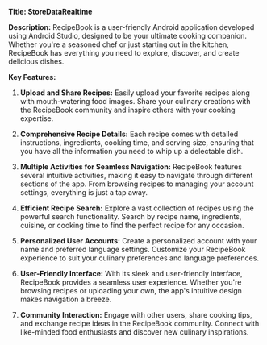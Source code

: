 **Title: StoreDataRealtime**

**Description:**
RecipeBook is a user-friendly Android application developed using Android Studio, designed to be your ultimate cooking companion. Whether you're a seasoned chef or just starting out in the kitchen, RecipeBook has everything you need to explore, discover, and create delicious dishes.

**Key Features:**

1. **Upload and Share Recipes:**
   Easily upload your favorite recipes along with mouth-watering food images. Share your culinary creations with the RecipeBook community and inspire others with your cooking expertise.

2. **Comprehensive Recipe Details:**
   Each recipe comes with detailed instructions, ingredients, cooking time, and serving size, ensuring that you have all the information you need to whip up a delectable dish.

3. **Multiple Activities for Seamless Navigation:**
   RecipeBook features several intuitive activities, making it easy to navigate through different sections of the app. From browsing recipes to managing your account settings, everything is just a tap away.

4. **Efficient Recipe Search:**
   Explore a vast collection of recipes using the powerful search functionality. Search by recipe name, ingredients, cuisine, or cooking time to find the perfect recipe for any occasion.

5. **Personalized User Accounts:**
   Create a personalized account with your name and preferred language settings. Customize your RecipeBook experience to suit your culinary preferences and language preferences.

6. **User-Friendly Interface:**
   With its sleek and user-friendly interface, RecipeBook provides a seamless user experience. Whether you're browsing recipes or uploading your own, the app's intuitive design makes navigation a breeze.

7. **Community Interaction:**
   Engage with other users, share cooking tips, and exchange recipe ideas in the RecipeBook community. Connect with like-minded food enthusiasts and discover new culinary inspirations.
